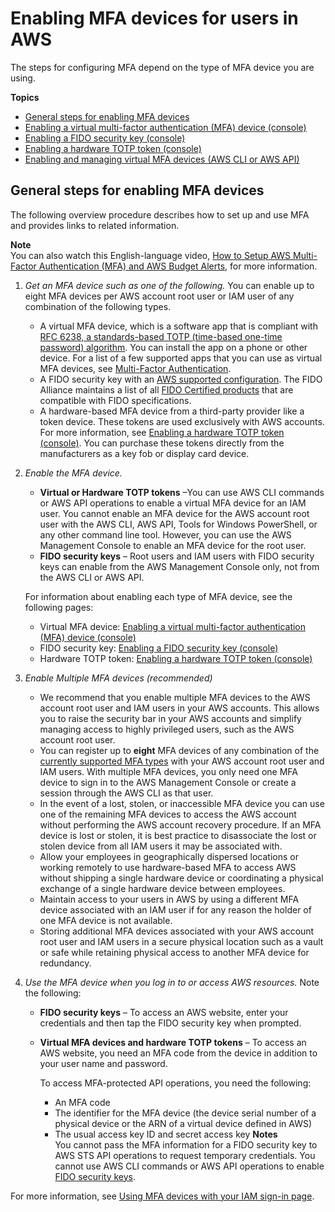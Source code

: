 # Enabling MFA devices for users in AWS<a name="id_credentials_mfa_enable"></a>

The steps for configuring MFA depend on the type of MFA device you are using\.

**Topics**
+ [General steps for enabling MFA devices](#id_credentials_mfa_enable-overview)
+ [Enabling a virtual multi\-factor authentication \(MFA\) device \(console\)](id_credentials_mfa_enable_virtual.md)
+ [Enabling a FIDO security key \(console\)](id_credentials_mfa_enable_fido.md)
+ [Enabling a hardware TOTP token \(console\)](id_credentials_mfa_enable_physical.md)
+ [Enabling and managing virtual MFA devices \(AWS CLI or AWS API\)](id_credentials_mfa_enable_cliapi.md)

## General steps for enabling MFA devices<a name="id_credentials_mfa_enable-overview"></a>

The following overview procedure describes how to set up and use MFA and provides links to related information\.

**Note**  
You can also watch this English\-language video, [How to Setup AWS Multi\-Factor Authentication \(MFA\) and AWS Budget Alerts](https://www.youtube.com/watch?v=e6A7z7FqQDE), for more information\.

1. *Get an MFA device such as one of the following\.* You can enable up to eight MFA devices per AWS account root user or IAM user of any combination of the following types\.
   + A virtual MFA device, which is a software app that is compliant with [RFC 6238, a standards\-based TOTP \(time\-based one\-time password\) algorithm](https://datatracker.ietf.org/doc/html/rfc6238)\. You can install the app on a phone or other device\. For a list of a few supported apps that you can use as virtual MFA devices, see [Multi\-Factor Authentication](http://aws.amazon.com/iam/details/mfa/)\.
   + A FIDO security key with an [AWS supported configuration](id_credentials_mfa_fido_supported_configurations.md)\. The FIDO Alliance maintains a list of all [FIDO Certified products]() that are compatible with FIDO specifications\.
   + A hardware\-based MFA device from a third\-party provider like a token device\. These tokens are used exclusively with AWS accounts\. For more information, see [Enabling a hardware TOTP token \(console\)](id_credentials_mfa_enable_physical.md)\. You can purchase these tokens directly from the manufacturers as a key fob or display card device\.

1. *Enable the MFA device\.* 
   + **Virtual or Hardware TOTP tokens** –You can use AWS CLI commands or AWS API operations to enable a virtual MFA device for an IAM user\. You cannot enable an MFA device for the AWS account root user with the AWS CLI, AWS API, Tools for Windows PowerShell, or any other command line tool\. However, you can use the AWS Management Console to enable an MFA device for the root user\.
   + **FIDO security keys** – Root users and IAM users with FIDO security keys can enable from the AWS Management Console only, not from the AWS CLI or AWS API\.

   For information about enabling each type of MFA device, see the following pages:
   + Virtual MFA device: [Enabling a virtual multi\-factor authentication \(MFA\) device \(console\)](id_credentials_mfa_enable_virtual.md)
   + FIDO security key: [Enabling a FIDO security key \(console\)](id_credentials_mfa_enable_fido.md) 
   + Hardware TOTP token: [Enabling a hardware TOTP token \(console\)](id_credentials_mfa_enable_physical.md)

1. *Enable Multiple MFA devices \(recommended\)*
   + We recommend that you enable multiple MFA devices to the AWS account root user and IAM users in your AWS accounts\. This allows you to raise the security bar in your AWS accounts and simplify managing access to highly privileged users, such as the AWS account root user\.
   + You can register up to **eight** MFA devices of any combination of the [ currently supported MFA types](https://aws.amazon.com/iam/features/mfa/) with your AWS account root user and IAM users\. With multiple MFA devices, you only need one MFA device to sign in to the AWS Management Console or create a session through the AWS CLI as that user\.
   + In the event of a lost, stolen, or inaccessible MFA device you can use one of the remaining MFA devices to access the AWS account without performing the AWS account recovery procedure\. If an MFA device is lost or stolen, it is best practice to disassociate the lost or stolen device from all IAM users it may be associated with\.
   + Allow your employees in geographically dispersed locations or working remotely to use hardware\-based MFA to access AWS without shipping a single hardware device or coordinating a physical exchange of a single hardware device between employees\.
   + Maintain access to your users in AWS by using a different MFA device associated with an IAM user if for any reason the holder of one MFA device is not available\.
   + Storing additional MFA devices associated with your AWS account root user and IAM users in a secure physical location such as a vault or safe while retaining physical access to another MFA device for redundancy\.

1. *Use the MFA device when you log in to or access AWS resources\.* Note the following:
   + **FIDO security keys** – To access an AWS website, enter your credentials and then tap the FIDO security key when prompted\.
   + **Virtual MFA devices and hardware TOTP tokens** – To access an AWS website, you need an MFA code from the device in addition to your user name and password\. 

     To access MFA\-protected API operations, you need the following:
     + An MFA code
     + The identifier for the MFA device \(the device serial number of a physical device or the ARN of a virtual device defined in AWS\)
     + The usual access key ID and secret access key
**Notes**  
You cannot pass the MFA information for a FIDO security key to AWS STS API operations to request temporary credentials\.
You cannot use AWS CLI commands or AWS API operations to enable [FIDO security keys](id_credentials_mfa_enable_fido.md)\.

For more information, see [Using MFA devices with your IAM sign\-in page](console_sign-in-mfa.md)\. 